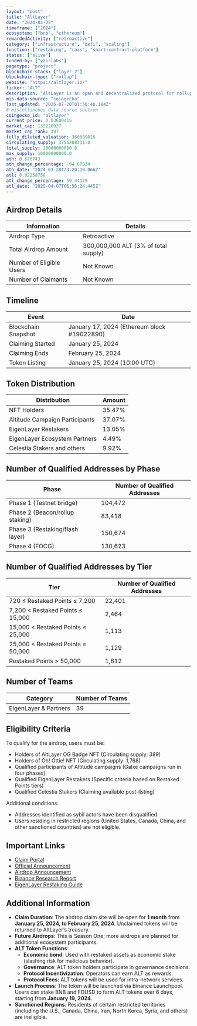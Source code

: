 ```yaml
---
layout: "post"
title: "AltLayer"
date: "2024-02-25"
timeframe: ["2024"]
ecosystem: ["bnb", "ethereum"]
rewardedActivity: ["retroactive"]
category: ["infrastructure", "defi", "scaling"]
function: ["restaking", "raas", "smart-contract-platform"]
status: ["alive"]
funded-by: ["yzi-labs"]
pagetype: "project"
blockchain-stack: ["layer-2"]
blockchain-type: ["rollup"]
website: "https://altlayer.io/"
ticker: "ALT"
description: "AltLayer is an open and decentralized protocol for rollups, integrating EigenLayer’s restaking mechanism to enhance security, decentralization, interoperability, and crypto-economic finality."
mis-data-source: "coingecko"
last_updated: "2025-07-20T01:50:48.184Z"
# miscellaneous data source section
coingecko_id: "altlayer"
current_price: 0.03600415
market_cap: 135220927
market_cap_rank: 397
fully_diluted_valuation: 360089016
circulating_supply: 3755208331.0
total_supply: 10000000000.0
max_supply: 10000000000.0
ath: 0.676743
ath_change_percentage: -94.67834
ath_date: "2024-03-28T23:20:10.066Z"
atl: 0.02258758
atl_change_percentage: 59.44129
atl_date: "2025-04-07T06:56:24.445Z"
---
```


## Airdrop Details

| Information              | Details                              |
| ------------------------ | ------------------------------------ |
| Airdrop Type             | Retroactive                          |
| Total Airdrop Amount     | 300,000,000 ALT (3% of total supply) |
| Number of Eligible Users | Not Known                            |
| Number of Claimants      | Not Known                            |

## Timeline

| Event               | Date                                        |
| ------------------- | ------------------------------------------- |
| Blockchain Snapshot | January 17, 2024 (Ethereum block #19022890) |
| Claiming Started    | January 25, 2024                            |
| Claiming Ends       | February 25, 2024                           |
| Token Listing       | January 25, 2024 (10:00 UTC)                |

## Token Distribution

| Distribution                   | Amount |
| ------------------------------ | ------ |
| NFT Holders                    | 35.47% |
| Altitude Campaign Participants | 37.07% |
| EigenLayer Restakers           | 13.05% |
| EigenLayer Ecosystem Partners  | 4.49%  |
| Celestia Stakers and others    | 9.92%  |

## Number of Qualified Addresses by Phase

| Phase                           | Number of Qualified Addresses |
| ------------------------------- | ----------------------------- |
| Phase 1 (Testnet bridge)        | 104,472                       |
| Phase 2 (Beacon/rollup staking) | 83,418                        |
| Phase 3 (Restaking/flash layer) | 150,674                       |
| Phase 4 (FOCG)                  | 130,623                       |

## Number of Qualified Addresses by Tier

| Tier                              | Number of Qualified Addresses |
| --------------------------------- | ----------------------------- |
| 720 ≤ Restaked Points ≤ 7,200     | 22,401                        |
| 7,200 < Restaked Points ≤ 15,000  | 2,464                         |
| 15,000 < Restaked Points ≤ 25,000 | 1,113                         |
| 25,000 < Restaked Points ≤ 50,000 | 1,129                         |
| Restaked Points > 50,000          | 1,612                         |

## Number of Teams

| Category              | Number of Teams |
| --------------------- | --------------- |
| EigenLayer & Partners | 39              |

## Eligibility Criteria

To qualify for the airdrop, users must be:

- Holders of AltLayer OG Badge NFT (Circulating supply: 389)
- Holders of Oh! Ottie! NFT (Circulating supply: 1,768)
- Qualified participants of Altitude campaigns (Galxe campaigns run in four phases)
- Qualified EigenLayer Restakers (Specific criteria based on Restaked Points tiers)
- Qualified Celestia Stakers (Claiming available post-listing)

Additional conditions:

- Addresses identified as sybil actors have been disqualified.
- Users residing in restricted regions (United States, Canada, China, and other sanctioned countries) are not eligible.

## Important Links

- [Claim Portal](https://airdrop.altlayer.io/)
- [Official Announcement](https://blog.altlayer.io/altlayers-alt-token-launch-f49bf8ac2556)
- [Airdrop Announcement](https://blog.altlayer.io/altlayer-airdrop-season-one-9148f6114c0b)
- [Binance Research Report](https://www.binance.com/en/research/projects/altlayer)
- [EigenLayer Restaking Guide](https://docs.eigenlayer.xyz/restaking-guides/restaking-user-guide/restaked-points)

## Additional Information

- **Claim Duration**: The airdrop claim site will be open for **1 month** from **January 25, 2024, to February 25, 2024**. Unclaimed tokens will be returned to AltLayer’s treasury.
- **Future Airdrops**: This is Season One; more airdrops are planned for additional ecosystem participants.
- **ALT Token Functions**:
  - **Economic bond**: Used with restaked assets as economic stake (slashing risk for malicious behavior).
  - **Governance**: ALT token holders participate in governance decisions.
  - **Protocol Incentivization**: Operators can earn ALT as rewards.
  - **Protocol Fees**: ALT tokens will be used for intra-network services.
- **Launch Process**: The token will be launched via Binance Launchpool. Users can stake BNB and FDUSD to farm ALT tokens over 6 days, starting from **January 19, 2024**.
- **Sanctioned Regions**: Residents of certain restricted territories (including the U.S., Canada, China, Iran, North Korea, Syria, and others) are ineligible.